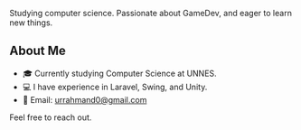 Studying computer science. Passionate about GameDev, and eager to learn new things.

## About Me

- 🎓 Currently studying Computer Science at UNNES.
- 💻 I have experience in Laravel, Swing, and Unity.
- 📧 Email: urrahmand0@gmail.com

Feel free to reach out.
